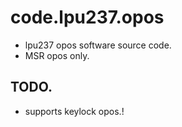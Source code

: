 # code.lpu237.opos
- lpu237 opos software source code.
- MSR opos only.

## TODO.
- supports keylock opos.!


